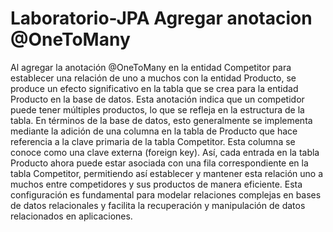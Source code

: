 # Laboratorio-JPA Agregar anotacion @OneToMany

Al agregar la anotación @OneToMany en la entidad Competitor para establecer una relación de uno a muchos con la entidad Producto, se produce un efecto significativo en la tabla que se crea para la entidad Producto en la base de datos. Esta anotación indica que un competidor puede tener múltiples productos, lo que se refleja en la estructura de la tabla. En términos de la base de datos, esto generalmente se implementa mediante la adición de una columna en la tabla de Producto que hace referencia a la clave primaria de la tabla Competitor. 
Esta columna se conoce como una clave externa (foreign key). Así, cada entrada en la tabla Producto ahora puede estar asociada con una fila correspondiente en la tabla Competitor, permitiendo así establecer y mantener esta relación uno a muchos entre competidores y sus productos de manera eficiente. Esta configuración es fundamental para modelar relaciones complejas en bases de datos relacionales y facilita la recuperación y manipulación de datos relacionados en aplicaciones.
